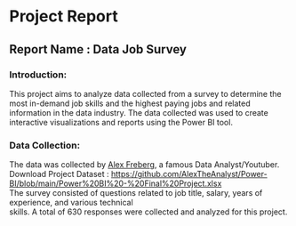 # Project Report

## Report Name : Data Job Survey

### Introduction:
This project aims to analyze data collected from a survey to determine the most in-demand job skills and the highest paying jobs and related <br>
information in the data industry. The data collected was used to create interactive visualizations and reports using the Power BI tool.

### Data Collection:
The data was collected by [Alex Freberg](https://www.youtube.com/@AlexTheAnalyst), a famous Data Analyst/Youtuber. <br>
Download Project Dataset : <https://github.com/AlexTheAnalyst/Power-BI/blob/main/Power%20BI%20-%20Final%20Project.xlsx> <br>
The survey consisted of questions related to job title, salary, years of experience, and various technical <br>
skills. A total of 630 responses were collected and analyzed for this project.
